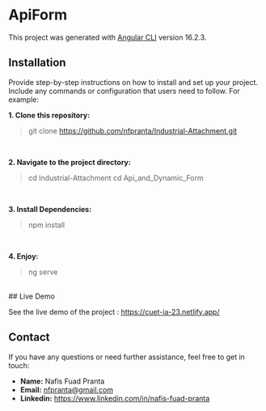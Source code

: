 # ApiForm

This project was generated with [Angular CLI](https://github.com/angular/angular-cli) version 16.2.3.

## Installation

Provide step-by-step instructions on how to install and set up your project. Include any commands or configuration that users need to follow. For example:

**1. Clone this repository:** <br> 
> git clone https://github.com/nfpranta/Industrial-Attachment.git 
<br>

**2. Navigate to the project directory:** <br>

> cd Industrial-Attachment 
> cd Api_and_Dynamic_Form
 

<br>

**3. Install Dependencies:** <br> 
 
> npm install


<br>

**4. Enjoy:** <br> 
  
> ng serve 
 
<br>
## Live Demo

See the live demo of the project : https://cuet-ia-23.netlify.app/

## Contact

If you have any questions or need further assistance, feel free to get in touch:

- **Name:** Nafis Fuad Pranta
- **Email:** nfpranta@gmail.com
- **Linkedin:** https://www.linkedin.com/in/nafis-fuad-pranta
